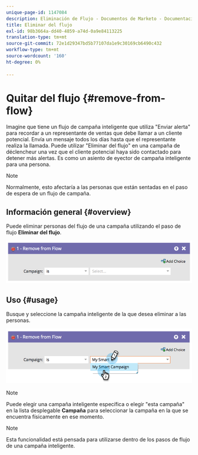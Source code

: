 ```yaml
---
unique-page-id: 1147084
description: Eliminación de Flujo - Documentos de Marketo - Documentación del producto
title: Eliminar del flujo
exl-id: 98b3664a-dd40-4859-a74d-0a9e84113225
translation-type: tm+mt
source-git-commit: 72e1d29347bd5b77107da1e9c30169cb6490c432
workflow-type: tm+mt
source-wordcount: '160'
ht-degree: 0%

---
```


# Quitar del flujo {#remove-from-flow}

Imagine que tiene un flujo de campaña inteligente que utiliza &quot;Enviar alerta&quot; para recordar a un representante de ventas que debe llamar a un cliente potencial. Envía un mensaje todos los días hasta que el representante realiza la llamada. Puede utilizar &quot;Eliminar del flujo&quot; en una campaña de déclencheur una vez que el cliente potencial haya sido contactado para detener más alertas. Es como un asiento de eyector de campaña inteligente para una persona.

>[!NOTE]
>
>Normalmente, esto afectaría a las personas que están sentadas en el paso de espera de un flujo de campaña.

## Información general {#overview}

Puede eliminar personas del flujo de una campaña utilizando el paso de flujo **Eliminar del flujo**.

![](assets/image2014-9-22-17-3a10-3a21.png)

## Uso {#usage}

Busque y seleccione la campaña inteligente de la que desea eliminar a las personas.

![](assets/image2014-9-22-17-3a10-3a28.png)

>[!NOTE]
>
>Puede elegir una campaña inteligente específica o elegir &quot;esta campaña&quot; en la lista desplegable **Campaña** para seleccionar la campaña en la que se encuentra físicamente en ese momento.

>[!NOTE]
>
>Esta funcionalidad está pensada para utilizarse dentro de los pasos de flujo de una campaña inteligente.
